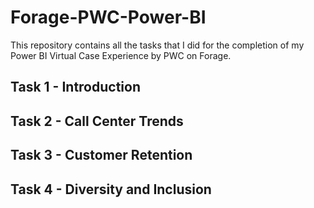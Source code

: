 # Forage-PWC-Power-BI
This repository contains all the tasks that I did for the completion of my Power BI Virtual Case Experience by PWC on Forage.

## Task 1 - Introduction

## Task 2 - Call Center Trends

## Task 3 - Customer Retention

## Task 4 - Diversity and Inclusion
